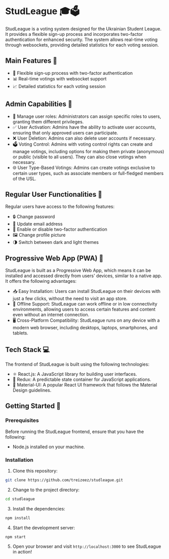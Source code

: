 # StudLeague 🎓🗳️

StudLeague is a voting system designed for the Ukrainian Student League. It provides a flexible sign-up process and incorporates two-factor authentication for enhanced security. The system allows real-time voting through websockets, providing detailed statistics for each voting session.

## Main Features 🚀

- 💪 Flexible sign-up process with two-factor authentication
- 📊 Real-time votings with websocket support
- 📈 Detailed statistics for each voting session

## Admin Capabilities 👑

- 👤 Manage user roles: Administrators can assign specific roles to users, granting them different privileges.
- ✅ User Activation: Admins have the ability to activate user accounts, ensuring that only approved users can participate.
- ❌ User Deletion: Admins can also delete user accounts if necessary.
- 🗳️ Voting Control: Admins with voting control rights can create and manage votings, including options for making them private (anonymous) or public (visible to all users). They can also close votings when necessary.
- 🌐 User Type-Based Votings: Admins can create votings exclusive to certain user types, such as associate members or full-fledged members of the USL.

## Regular User Functionalities 👤

Regular users have access to the following features:

- 🔒 Change password
- 📧 Update email address
- 🔐 Enable or disable two-factor authentication
- 🖼️ Change profile picture
- 🌗 Switch between dark and light themes

## Progressive Web App (PWA) 📱

StudLeague is built as a Progressive Web App, which means it can be installed and accessed directly from users' devices, similar to a native app. It offers the following advantages:

- 📥 Easy Installation: Users can install StudLeague on their devices with just a few clicks, without the need to visit an app store.
- 🔁 Offline Support: StudLeague can work offline or in low connectivity environments, allowing users to access certain features and content even without an internet connection.
- 🖥️ Cross-Platform Compatibility: StudLeague runs on any device with a modern web browser, including desktops, laptops, smartphones, and tablets.

## Tech Stack 💻

The frontend of StudLeague is built using the following technologies:

- ⚛️ React.js: A JavaScript library for building user interfaces.
- 🔄 Redux: A predictable state container for JavaScript applications.
- 🎨 Material-UI: A popular React UI framework that follows the Material Design guidelines.

## Getting Started 🚀

### Prerequisites

Before running the StudLeague frontend, ensure that you have the following:

- Node.js installed on your machine.

### Installation

1. Clone this repository:
```bash
git clone https://github.com/treizeez/studleague.git
```
2. Change to the project directory:
```bash
cd studleague
```
3. Install the dependencies:
```bash
npm install
```
4. Start the development server:
```bash
npm start
```
5. Open your browser and visit `http://localhost:3000` to see StudLeague in action!
